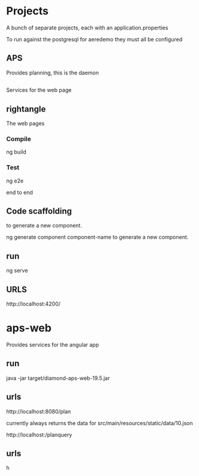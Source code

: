 # Projects

A bunch of separate projects, each with an application.properties 

To run against the postgresql for aeredemo they must all be configured

## APS

Provides planning, this is the daemon

## 

Services for the web page

## rightangle

The web pages

### Compile

ng build

### Test

ng e2e  

end to end

## Code scaffolding

to generate a new component.

ng generate component component-name to generate a new component.

## run 

ng serve

## URLS

http://localhost:4200/ 

# aps-web

Provides services for the angular app

## run

java -jar target/diamond-aps-web-19.5.jar 

## urls

http://localhost:8080/plan

currently always returns the data for src/main/resources/static/data/10.json

http://localhost:/planquery

## urls

h
